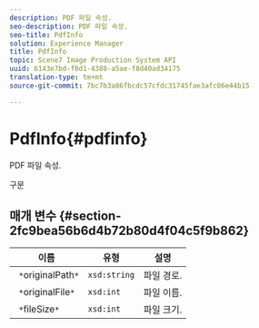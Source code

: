 ```yaml
---
description: PDF 파일 속성.
seo-description: PDF 파일 속성.
seo-title: PdfInfo
solution: Experience Manager
title: PdfInfo
topic: Scene7 Image Production System API
uuid: 6143e7bd-f0d1-4388-a5ae-f8d40ad34175
translation-type: tm+mt
source-git-commit: 7bc7b3a86fbcdc57cfdc31745fae3afc06e44b15

---
```



# PdfInfo{#pdfinfo}

PDF 파일 속성.

구문

## 매개 변수 {#section-2fc9bea56b6d4b72b80d4f04c5f9b862}

| 이름 | 유형 | 설명 |
|---|---|---|
| ` *`originalPath`*` | `xsd:string` | 파일 경로. |
| ` *`originalFile`*` | `xsd:int` | 파일 이름. |
| ` *`fileSize`*` | `xsd:int` | 파일 크기. |

